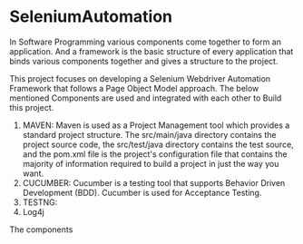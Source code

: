 # SeleniumAutomation
In Software Programming various components come together to form an application. And a framework is the basic structure of every application 
that binds various components together and gives a structure to the project.

This project focuses on developing a Selenium Webdriver Automation Framework that follows a Page Object Model approach.
The below mentioned Components are used and integrated with each other to Build this project.

1. MAVEN: Maven is used as a Project Management tool which provides a standard project structure. The src/main/java directory contains the project source code, the src/test/java directory contains the test source, and the pom.xml file is the project's configuration file that contains the majority of information required to build a project in just the way you want.
2. CUCUMBER: Cucumber is a testing tool that supports Behavior Driven Development (BDD). Cucumber is used for Acceptance Testing.
3. TESTNG: 
4. Log4j

The components 
